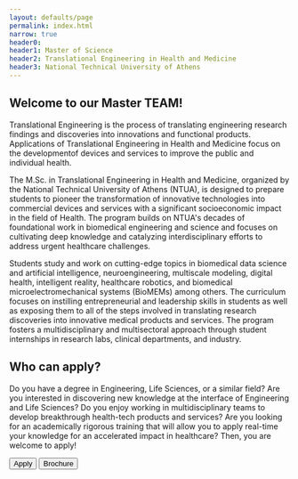 ```yaml
---
layout: defaults/page
permalink: index.html
narrow: true
header0:
header1: Master of Science
header2: Translational Engineering in Health and Medicine
header3: National Technical University of Athens
---
```

<h2>Welcome to our Master TEAM!</h2>
<div class="container">
    <div class="row">
        <p>
            Translational Engineering is the process of translating engineering research findings
            and discoveries into innovations and functional products. Applications of Translational
            Engineering in Health and Medicine focus on the developmentof devices and services to
            improve the public and individual health.
        </p>
        <p>
            The M.Sc. in Translational Engineering in Health and Medicine, organized by the National
            Technical University of Athens (NTUA), is designed to prepare students to pioneer the
            transformation of innovative technologies into commercial devices and services with a
            significant socioeconomic impact in the field of Health. The program builds on NTUA's
            decades of foundational work in biomedical engineering and science and focuses on cultivating
            deep knowledge and catalyzing interdisciplinary efforts to address urgent healthcare challenges.
        </p>
        <p>
            Students study and work on cutting-edge topics in biomedical data science and artificial
            intelligence, neuroengineering, multiscale modeling, digital health, intelligent reality, healthcare
            robotics, and biomedical microelectromechanical systems (BioMEMs) among others. The curriculum focuses
            on instilling entrepreneurial and leadership skills in students as well as exposing them to all of the
            steps involved in translating research discoveries into innovative medical products and services.
            The program fosters a multidisciplinary and multisectoral approach through student internships in
            research labs, clinical departments, and industry.
        </p>
    </div>
    <div class="row">
        <h2>Who can apply? </h2>
        <p>
            Do you have a degree in Engineering, Life Sciences, or a similar field? Are you interested in
            discovering new knowledge at the interface of Engineering and Life Sciences? Do you enjoy
            working in multidisciplinary teams to develop breakthrough health-tech products and services?
            Are you looking for an academically rigorous training that will allow you to apply real-time
            your knowledge for an accelerated impact in healthcare? Then, you are welcome to apply!
        </p>
    </div>
    <div class="row justify-content-between mt-4">
        <button type="button" class="btn btn-custom">
            <i class="fa-regular fa-pen-to-square fa-lg mr-2"></i>Apply
        </button>
        <button type="button" class="btn btn-custom">
            <i class="fa-solid fa-download fa-lg mr-2"></i>Brochure
        </button>
    </div>
</div>

